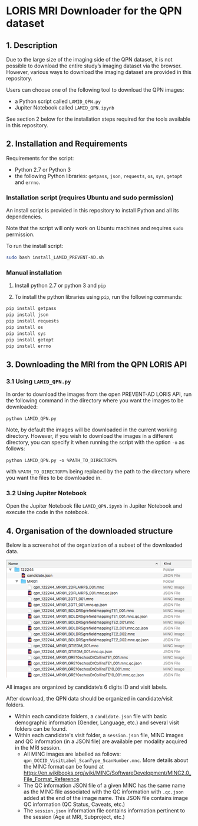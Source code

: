 # LORIS MRI Downloader for the QPN dataset


## 1. Description

Due to the large size of the imaging side of the QPN dataset, 
it is not possible to download the entire study’s imaging dataset via the browser. 
However, various ways to download the imaging dataset are provided in this repository. 
 
Users can choose one of the following tool to download the QPN images:
  - a Python script called `LAMID_QPN.py`
  - Jupiter Notebook called `LAMID_QPN.ipynb` 

See section 2 below for the installation steps required for the tools available in 
this repository.

## 2. Installation and Requirements

Requirements for the script:
- Python 2.7 or Python 3
- the following Python libraries: `getpass`, `json`, `requests`, `os`, `sys`, `getopt`
and `errno`. 

### Installation script (requires Ubuntu and sudo permission)

An install script is provided in this repository to install Python and all its dependencies.

Note that the script will only work on Ubuntu machines and requires `sudo` permission.

To run the install script:
```bash
sudo bash install_LAMID_PREVENT-AD.sh
```

### Manual installation

1. Install python 2.7 or python 3 and `pip`

2. To install the python libraries using `pip`, run the following commands:

```bash
pip install getpass
pip install json
pip install requests
pip install os
pip install sys
pip install getopt
pip install errno
```


## 3. Downloading the MRI from the QPN LORIS API

### 3.1 Using `LAMID_QPN.py`

In order to download the images from the open PREVENT-AD LORIS API, run the following
command in the directory where you want the images to be downloaded:

`python LAMID_QPN.py`

Note, by default the images will be downloaded in the current working directory. However,
if you wish to download the images in a different directory, you can specify it when 
running the script with the option `-o` as follows:

`python LAMID_QPN.py -o %PATH_TO_DIRECTORY%`

with `%PATH_TO_DIRECTORY%` being replaced by the path to the directory where you want
the files to be downloaded in.



### 3.2 Using Jupiter Notebook

Open the Jupiter Notebook file `LAMID_QPN.ipynb` in Jupiter
Notebook and execute the code in the notebook.



## 4. Organisation of the downloaded structure

Below is a screenshot of the organization of a subset of the downloaded data.

![](images/data_organization.png)

All images are organized by candidate’s 6 digits ID and visit labels. 

After download, the QPN data should be organized in candidate/visit folders. 
* Within each candidate folders, a `candidate.json` file with basic demographic 
information (Gender, Language, etc.) and several visit folders can be found.
* Within each candidate's visit folder, a `session.json` file, MINC images and 
QC information (in a JSON file) are available per modality acquired in the MRI session. 
  * All MINC images are labelled as follows: `qpn_DCCID_VisitLabel_ScanType_ScanNumber.mnc`.
    More details about the MINC format can be found at 
    https://en.wikibooks.org/wiki/MINC/SoftwareDevelopment/MINC2.0_File_Format_Reference 
  * The QC information JSON file of a given MINC has the same name as the MINC file 
    associated with the QC information with `.qc.json` added at the end of the image name. 
    This JSON file contains image QC information (QC Status, Caveats, etc.)
  * The `session.json` information file contains information pertinent to the session 
    (Age at MRI, Subproject, etc.)
